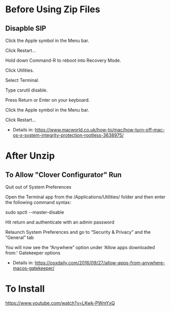 # Before Using Zip Files
## Disapble SIP

Click the Apple symbol in the Menu bar.

Click Restart…

Hold down Command-R to reboot into Recovery Mode.

Click Utilities.

Select Terminal.

Type csrutil disable.

Press Return or Enter on your keyboard.

Click the Apple symbol in the Menu bar.

Click Restart…

* Details in: https://www.macworld.co.uk/how-to/mac/how-turn-off-mac-os-x-system-integrity-protection-rootless-3638975/

# After Unzip
## To Allow "Clover Configurator" Run
Quit out of System Preferences

Open the Terminal app from the /Applications/Utilities/ folder and then enter the following command syntax:

sudo spctl --master-disable

Hit return and authenticate with an admin password

Relaunch System Preferences and go to “Security & Privacy” and the “General” tab

You will now see the “Anywhere” option under ‘Allow apps downloaded from:’ Gatekeeper options

* Details in: https://osxdaily.com/2016/09/27/allow-apps-from-anywhere-macos-gatekeeper/

# To Install

https://www.youtube.com/watch?v=LKwk-PWmYxQ
